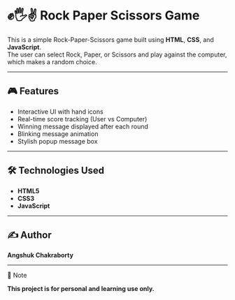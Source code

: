 # ✊🖐✌ Rock Paper Scissors Game

This is a simple Rock-Paper-Scissors game built using **HTML**, **CSS**, and **JavaScript**.  
The user can select Rock, Paper, or Scissors and play against the computer, which makes a random choice.

---

## 🎮 Features

- Interactive UI with hand icons
- Real-time score tracking (User vs Computer)
- Winning message displayed after each round
- Blinking message animation
- Stylish popup message box

---

## 🛠 Technologies Used

- **HTML5**
- **CSS3**
- **JavaScript**

---
## ✍️ Author

**Angshuk Chakraborty** 

---
📜 Note

**This project is for personal and learning use only.**


